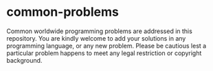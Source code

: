 # common-problems
Common worldwide programming problems are addressed in this repository. You are kindly welcome to add your solutions in any programming language, or any new problem. Please be cautious lest a particular problem happens to meet any legal restriction or copyright background.

